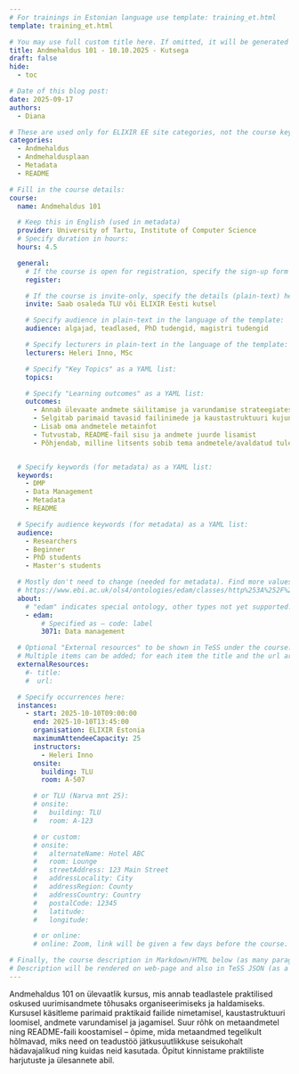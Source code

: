 ```yaml
---
# For trainings in Estonian language use template: training_et.html
template: training_et.html

# You may use full custom title here. If omitted, it will be generated from course name.
title: Andmehaldus 101 - 10.10.2025 - Kutsega
draft: false
hide:
  - toc

# Date of this blog post:
date: 2025-09-17
authors:
  - Diana

# These are used only for ELIXIR EE site categories, not the course keywords on TESS
categories:
  - Andmehaldus
  - Andmehaldusplaan
  - Metadata
  - README

# Fill in the course details:
course:
  name: Andmehaldus 101

  # Keep this in English (used in metadata)
  provider: University of Tartu, Institute of Computer Science
  # Specify duration in hours:
  hours: 4.5

  general:
    # If the course is open for registration, specify the sign-up form link here (otherwise, remove it):
    register:

    # If the course is invite-only, specify the details (plain-text) here (otherwise, remove it):
    invite: Saab osaleda TLU või ELIXIR Eesti kutsel

    # Specify audience in plain-text in the language of the template:
    audience: algajad, teadlased, PhD tudengid, magistri tudengid

    # Specify lecturers in plain-text in the language of the template:
    lecturers: Heleri Inno, MSc

    # Specify "Key Topics" as a YAML list:
    topics:

    # Specify "Learning outcomes" as a YAML list:
    outcomes:
      - Annab ülevaate andmete säilitamise ja varundamise strateegiatest
      - Selgitab parimaid tavasid failinimede ja kaustastruktuuri kujundamisel
      - Lisab oma andmetele metainfot 
      - Tutvustab, README-fail sisu ja andmete juurde lisamist
      - Põhjendab, milline litsents sobib tema andmetele/avaldatud tulemustele


  # Specify keywords (for metadata) as a YAML list:
  keywords:
    - DMP
    - Data Management
    - Metadata
    - README

  # Specify audience keywords (for metadata) as a YAML list:
  audience:
    - Researchers
    - Beginner
    - PhD students
    - Master's students

  # Mostly don't need to change (needed for metadata). Find more values here:
  # https://www.ebi.ac.uk/ols4/ontologies/edam/classes/http%253A%252F%252Fedamontology.org%252Ftopic_0003?lang=en
  about:
    # "edam" indicates special ontology, other types not yet supported.
    - edam:
        # Specified as – code: label
        3071: Data management

  # Optional "External resources" to be shown in TeSS under the course:
  # Multiple items can be added; for each item the title and the url are mandatory.
  externalResources:
    #- title:
    #  url:

  # Specify occurrences here:
  instances:
    - start: 2025-10-10T09:00:00
      end: 2025-10-10T13:45:00
      organisation: ELIXIR Estonia
      maximumAttendeeCapacity: 25
      instructors:
        - Heleri Inno
      onsite:
        building: TLU
        room: A-507

      # or TLU (Narva mnt 25):
      # onsite:
      #   building: TLU
      #   room: A-123

      # or custom:
      # onsite:
      #   alternateName: Hotel ABC
      #   room: Lounge
      #   streetAddress: 123 Main Street
      #   addressLocality: City
      #   addressRegion: County
      #   addressCountry: Country
      #   postalCode: 12345
      #   latitude:
      #   longitude:

      # or online:
      # online: Zoom, link will be given a few days before the course.

# Finally, the course description in Markdown/HTML below (as many paragraphs as needed).
# Description will be rendered on web-page and also in TeSS JSON (as a string of HTML).
---
```


Andmehaldus 101 on ülevaatlik kursus, mis annab teadlastele praktilised oskused uurimisandmete tõhusaks organiseerimiseks ja haldamiseks. Kursusel käsitleme parimaid praktikaid failide nimetamisel, kaustastruktuuri loomisel, andmete varundamisel ja jagamisel. Suur rõhk on metaandmetel ning README-faili koostamisel – õpime, mida metaandmed tegelikult hõlmavad, miks need on teadustöö jätkusuutlikkuse seisukohalt hädavajalikud ning kuidas neid kasutada. Õpitut kinnistame praktiliste harjutuste ja ülesannete abil.
